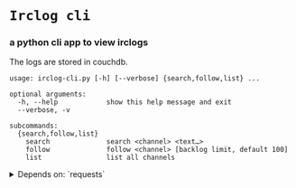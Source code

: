 # `Irclog cli`
### a python cli app to view irclogs

The logs are stored in couchdb.

```
usage: irclog-cli.py [-h] [--verbose] {search,follow,list} ...

optional arguments:
  -h, --help            show this help message and exit
  --verbose, -v

subcommands:
  {search,follow,list}
    search              search <channel> <text…>
    follow              follow <channel> [backlog limit, default 100]
    list                list all channels
```

<details>
<summary>Depends on: `requests`</summary>

```
pip install -r requirements.txt
```
</details>
